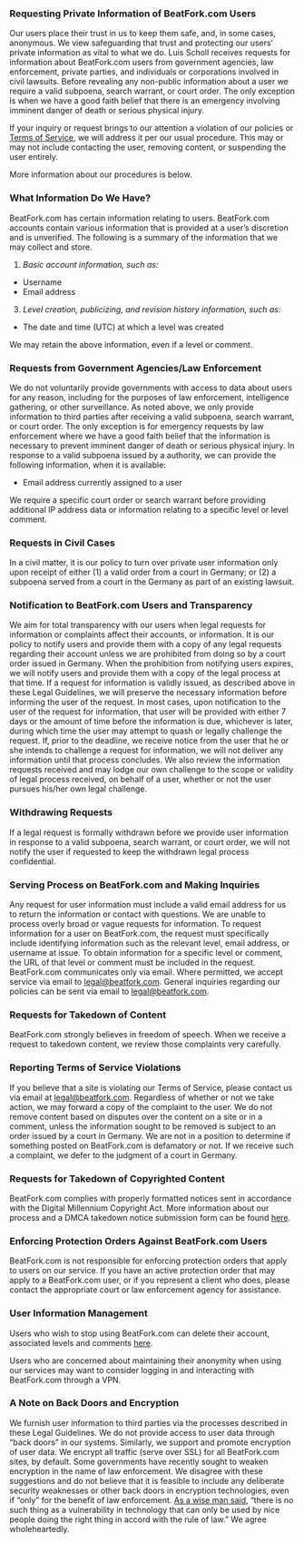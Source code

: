 ### Requesting Private Information of BeatFork.com Users

Our users place their trust in us to keep them safe, and, in some cases, anonymous. We view safeguarding that trust and protecting our users’ private information as vital to what we do. Luis Scholl receives requests for information about BeatFork.com users from government agencies, law enforcement, private parties, and individuals or corporations involved in civil lawsuits. Before revealing any non-public information about a user we require a valid subpoena, search warrant, or court order. The only exception is when we have a good faith belief that there is an emergency involving imminent danger of death or serious physical injury.

If your inquiry or request brings to our attention a violation of our policies or [Terms of Service](https://beatfork.com/tos/), we will address it per our usual procedure. This may or may not include contacting the user, removing content, or suspending the user entirely.

More information about our procedures is below.

### What Information Do We Have?

BeatFork.com has certain information relating to users. BeatFork.com accounts contain various information that is provided at a user’s discretion and is unverified. The following is a summary of the information that we may collect and store.

1.  _Basic account information, such as:_

*   Username
*   Email address


3.  _Level creation, publicizing, and revision history information, such as:_

*   The date and time (UTC) at which a level was created

We may retain the above information, even if a level or comment.

### Requests from Government Agencies/Law Enforcement

We do not voluntarily provide governments with access to data about users for any reason, including for the purposes of law enforcement, intelligence gathering, or other surveillance. As noted above, we only provide information to third parties after receiving a valid subpoena, search warrant, or court order. The only exception is for emergency requests by law enforcement where we have a good faith belief that the information is necessary to prevent imminent danger of death or serious physical injury. In response to a valid subpoena issued by a authority, we can provide the following information, when it is available:

*   Email address currently assigned to a user

We require a specific court order or search warrant before providing additional IP address data or information relating to a specific level or level comment.

### Requests in Civil Cases

In a civil matter, it is our policy to turn over private user information only upon receipt of either (1) a valid order from a court in Germany; or (2) a subpoena served from a court in the Germany as part of an existing lawsuit.

### Notification to BeatFork.com Users and Transparency

We aim for total transparency with our users when legal requests for information or complaints affect their accounts, or information. It is our policy to notify users and provide them with a copy of any legal requests regarding their account unless we are prohibited from doing so by a court order issued in Germany. When the prohibition from notifying users expires, we will notify users and provide them with a copy of the legal process at that time. If a request for information is validly issued, as described above in these Legal Guidelines, we will preserve the necessary information before informing the user of the request. In most cases, upon notification to the user of the request for information, that user will be provided with either 7 days or the amount of time before the information is due, whichever is later, during which time the user may attempt to quash or legally challenge the request. If, prior to the deadline, we receive notice from the user that he or she intends to challenge a request for information, we will not deliver any information until that process concludes. We also review the information requests received and may lodge our own challenge to the scope or validity of legal process received, on behalf of a user, whether or not the user pursues his/her own legal challenge.

### Withdrawing Requests

If a legal request is formally withdrawn before we provide user information in response to a valid subpoena, search warrant, or court order, we will not notify the user if requested to keep the withdrawn legal process confidential.

### Serving Process on BeatFork.com and Making Inquiries

Any request for user information must include a valid email address for us to return the information or contact with questions. We are unable to process overly broad or vague requests for information. To request information for a user on BeatFork.com, the request must specifically include identifying information such as the relevant level, email address, or username at issue. To obtain information for a specific level or comment, the URL of that level or comment must be included in the request.  BeatFork.com communicates only via email. Where permitted, we accept service via email to legal@beatfork.com. General inquiries regarding our policies can be sent via email to legal@beatfork.com.

### Requests for Takedown of Content

BeatFork.com strongly believes in freedom of speech. When we receive a request to takedown content, we review those complaints very carefully.  

### Reporting Terms of Service Violations

If you believe that a site is violating our Terms of Service, please contact us via email at [legal@beatfork.com](mailto:legal@beatfork.com). Regardless of whether or not we take action, we may forward a copy of the complaint to the user. We do not remove content based on disputes over the content on a site or in a comment, unless the information sought to be removed is subject to an order issued by a court in Germany. We are not in a position to determine if something posted on BeatFork.com is defamatory or not. If we receive such a complaint, we defer to the judgment of a court in Germany. 

### Requests for Takedown of Copyrighted Content

BeatFork.com complies with properly formatted notices sent in accordance with the Digital Millennium Copyright Act. More information about our process and a DMCA takedown notice submission form can be found [here](http://beatfork.com/dmca/).

### Enforcing Protection Orders Against BeatFork.com Users

BeatFork.com is not responsible for enforcing protection orders that apply to users on our service. If you have an active protection order that may apply to a BeatFork.com user, or if you represent a client who does, please contact the appropriate court or law enforcement agency for assistance.

### User Information Management

Users who wish to stop using BeatFork.com can delete their account, associated levels and comments [here](https:/beatfork.com/close-account/).

Users who are concerned about maintaining their anonymity when using our services may want to consider logging in and interacting with BeatFork.com through a VPN.

### A Note on Back Doors and Encryption

We furnish user information to third parties via the processes described in these Legal Guidelines. We do not provide access to user data through “back doors” in our systems. Similarly, we support and promote encryption of user data. We encrypt all traffic (serve over SSL) for all BeatFork.com sites, by default. Some governments have recently sought to weaken encryption in the name of law enforcement. We disagree with these suggestions and do not believe that it is feasible to include any deliberate security weaknesses or other back doors in encryption technologies, even if “only” for the benefit of law enforcement. [As a wise man said](http://www.theguardian.com/technology/2014/oct/09/crypto-wars-redux-why-the-fbis-desire-to-unlock-your-private-life-must-be-resisted), “there is no such thing as a vulnerability in technology that can only be used by nice people doing the right thing in accord with the rule of law.” We agree wholeheartedly.
